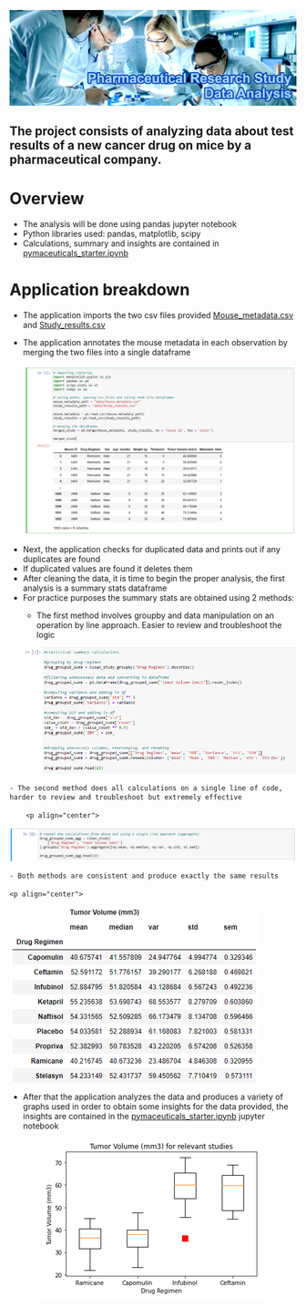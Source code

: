 ![Pharmaceutical Data Analysis](images/header.jpg)

## The project consists of analyzing data about test results of a new cancer drug on mice by a pharmaceutical company. 

# **Overview**

- The analysis will be done using pandas jupyter notebook
- Python libraries used: pandas, matplotlib, scipy
- Calculations, summary and insights are contained in [pymaceuticals_starter.ipynb](pharmaceutical\pymaceuticals_starter.ipynb)

# **Application breakdown**

- The application imports the two csv files provided [Mouse_metadata.csv](pharmaceutical\data\Mouse_metadata.csv) and [Study_results.csv](pharmaceutical\data\Study_results.csv)
- The application annotates the mouse metadata in each observation by merging the two files into a single dataframe

    <p align="center">
  <img src="images\sc1.png">
</p>

- Next, the application checks for duplicated data and prints out if any duplicates are found
- If duplicated values are found it deletes them
- After cleaning the data, it is time to begin the proper analysis, the first analysis is a summary stats dataframe
- For practice purposes the summary stats are obtained using 2 methods:
    - The first method involves groupby and data manipulation on an operation by line approach. Easier to review and troubleshoot the logic

        <p align="center">
  <img src="images\sc2.png">
</p>

    - The second method does all calculations on a single line of code, harder to review and troubleshoot but extremely effective

        <p align="center">
  <img src="images\sc3.png">
</p>

    - Both methods are consistent and produce exactly the same results

    <p align="center">
  <img src="images\sc4.png">
</p>

- After that the application analyzes the data and produces a variety of graphs used in order to obtain some insights for the data provided, the insights are contained in the [pymaceuticals_starter.ipynb](pharmaceutical\pymaceuticals_starter.ipynb) jupyter notebook

<p align="center">
  <img src="images\sc5.png">
</p>

